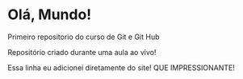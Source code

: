 # Olá, Mundo!
 Primeiro repositorio do curso de Git e Git Hub

Repositório criado durante uma aula ao vivo!

Essa linha eu adicionei diretamente do site! QUE IMPRESSIONANTE!
